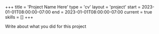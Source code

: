 +++
title = 'Project Name Here'
type = 'cv'
layout = 'project'
start = 2023-01-01T08:00:00-07:00
end = 2023-01-01T08:00:00-07:00
current = true
skills = []
+++

Write about what you did for this project